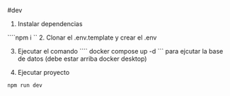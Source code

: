 
#dev

1. Instalar dependencias

````npm i ``
2. Clonar el .env.template y crear el .env

3. Ejecutar el comando ```` docker compose up -d ``` para ejcutar la base de datos (debe estar arriba docker desktop)

4. Ejecutar proyecto

``` npm run dev ```